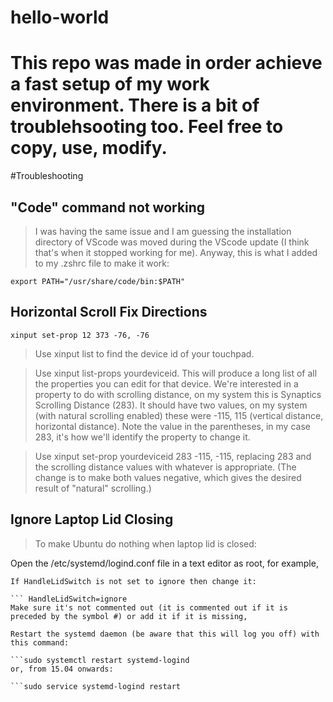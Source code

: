 # hello-world
# This repo was made in order achieve a fast setup of my work environment. There is a bit of troublehsooting too. Feel free to copy, use, modify.

#Troubleshooting

## "**Code**" command not working


> I was having the same issue and I am guessing the installation directory of VScode was moved during the VScode update (I think that's when it stopped working for me). Anyway, this is what I added to my .zshrc file to make it work:

 `export PATH="/usr/share/code/bin:$PATH"`

## Horizontal Scroll Fix Directions

`xinput set-prop 12 373 -76, -76` 

> Use xinput list to find the device id of your touchpad.

> Use xinput list-props yourdeviceid. This will produce a long list of all the properties you can edit for that device. We're interested in a property to do with scrolling distance, on my system this is Synaptics Scrolling Distance (283). It should have two values, on my system (with natural scrolling enabled) these were -115, 115 (vertical distance, horizontal distance). Note the value in the parentheses, in my case 283, it's how we'll identify the property to change it.

> Use xinput set-prop yourdeviceid 283 -115, -115, replacing 283 and the scrolling distance values with whatever is appropriate. (The change is to make both values negative, which gives the desired result of "natural" scrolling.)

## Ignore Laptop Lid Closing

> To make Ubuntu do nothing when laptop lid is closed:

Open the /etc/systemd/logind.conf file in a text editor as root, for example,

``` sudo -H gedit /etc/systemd/logind.conf
If HandleLidSwitch is not set to ignore then change it:

``` HandleLidSwitch=ignore
Make sure it's not commented out (it is commented out if it is preceded by the symbol #) or add it if it is missing,

Restart the systemd daemon (be aware that this will log you off) with this command:

```sudo systemctl restart systemd-logind
or, from 15.04 onwards:

```sudo service systemd-logind restart
